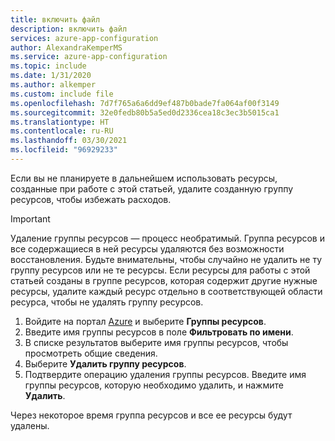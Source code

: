 ```yaml
---
title: включить файл
description: включить файл
services: azure-app-configuration
author: AlexandraKemperMS
ms.service: azure-app-configuration
ms.topic: include
ms.date: 1/31/2020
ms.author: alkemper
ms.custom: include file
ms.openlocfilehash: 7d7f765a6a6dd9ef487b0bade7fa064af00f3149
ms.sourcegitcommit: 32e0fedb80b5a5ed0d2336cea18c3ec3b5015ca1
ms.translationtype: HT
ms.contentlocale: ru-RU
ms.lasthandoff: 03/30/2021
ms.locfileid: "96929233"
---
```

Если вы не планируете в дальнейшем использовать ресурсы, созданные при работе с этой статьей, удалите созданную группу ресурсов, чтобы избежать расходов.

> [!IMPORTANT]
> Удаление группы ресурсов — процесс необратимый. Группа ресурсов и все содержащиеся в ней ресурсы удаляются без возможности восстановления. Будьте внимательны, чтобы случайно не удалить не ту группу ресурсов или не те ресурсы. Если ресурсы для работы с этой статьей созданы в группе ресурсов, которая содержит другие нужные ресурсы, удалите каждый ресурс отдельно в соответствующей области ресурса, чтобы не удалять группу ресурсов.

1. Войдите на портал [Azure](https://portal.azure.com) и выберите **Группы ресурсов**.
1. Введите имя группы ресурсов в поле **Фильтровать по имени**. 
1. В списке результатов выберите имя группы ресурсов, чтобы просмотреть общие сведения.
1. Выберите **Удалить группу ресурсов**.
1. Подтвердите операцию удаления группы ресурсов. Введите имя группы ресурсов, которую необходимо удалить, и нажмите **Удалить**.

Через некоторое время группа ресурсов и все ее ресурсы будут удалены.
